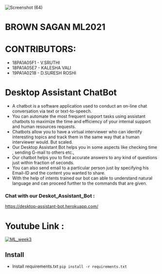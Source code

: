 ![Screenshot (64)](https://user-images.githubusercontent.com/61200479/98463291-2b6eba80-21e0-11eb-8e32-330e0a5070e5.png)

# BROWN SAGAN ML2021

# CONTRIBUTORS:
- 18PA1A05F1 - V.SRUTHI
- 18PA1A05E7 - KALESHA VALI
- 19PA1A0218 - D.SURESH ROSHI


# Desktop Assistant ChatBot

- A chatbot is a software application used to conduct an on-line chat conversation via text or text-to-speech.
- You can automate the most frequent support tasks using assistant chatbots to maximize the time and efficiency of your internal support and human resources requests.
- Chatbots allow you to have a virtual interviewer who can identify interesting topics and track them in the same way that a human interviewer would. But scaled.
- Our Desktop Assistant Bot helps you in some aspects like checking time , sending G-mail to others etc.,
- Our chatbot helps you to find accurate answers to any kind of questions just within fraction of seconds.
- You can also send email to a particular person just by specifying his Email-ID and the content you wanted to share.
- With the help of intents trained our bot can able to understand natural language and can proceed further to the commands that are given.

### Chat with our Deskot_Assistant_Bot :
https://desktop-assistant-bot.herokuapp.com/


# Youtube Link :
[![ML_week3](https://img.youtube.com/vi/NEi5pn8ssqY/0.jpg)](https://www.youtube.com/watch?v=NEi5pn8ssqY)



## Install

- Install requirements.txt ` pip install -r requirements.txt `
 
